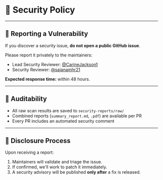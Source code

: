 # 🔐 Security Policy

---

## 🐞 Reporting a Vulnerability

If you discover a security issue, **do not open a public GitHub issue**.

Please report it privately to the maintainers:

- Lead Security Reviewer: [@CarineJackson1](https://github.com/CarineJackson1)
- Security Reviewer: [@sajanamhr21](https://github.com/sajanamhr21)

**Expected response time:** within 48 hours.

---

## 🧾 Auditability

- All raw scan results are saved to `security-reports/raw/`
- Combined reports (`summary_report.md`, `.pdf`) are available per PR
- Every PR includes an automated security comment

---

## 📄 Disclosure Process

Upon receiving a report:
1. Maintainers will validate and triage the issue.
2. If confirmed, we'll work to patch it immediately.
3. A security advisory will be published **only after** a fix is released.
